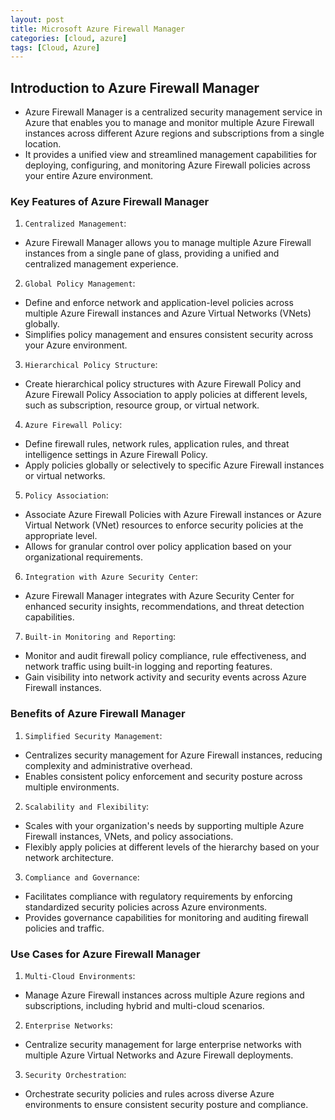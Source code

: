 ```yaml
---
layout: post
title: Microsoft Azure Firewall Manager
categories: [cloud, azure]
tags: [Cloud, Azure]
---
```


## Introduction to Azure Firewall Manager
- Azure Firewall Manager is a centralized security management service in Azure that enables you to manage and monitor multiple Azure Firewall instances across different Azure regions and subscriptions from a single location. 
- It provides a unified view and streamlined management capabilities for deploying, configuring, and monitoring Azure Firewall policies across your entire Azure environment. 

### Key Features of Azure Firewall Manager
1. `Centralized Management`:
- Azure Firewall Manager allows you to manage multiple Azure Firewall instances from a single pane of glass, providing a unified and centralized 
management experience.

2. `Global Policy Management`:
- Define and enforce network and application-level policies across multiple Azure Firewall instances and Azure Virtual Networks (VNets) globally.
- Simplifies policy management and ensures consistent security across your Azure environment.

3. `Hierarchical Policy Structure`:
- Create hierarchical policy structures with Azure Firewall Policy and Azure Firewall Policy Association to apply policies at different levels, such as subscription, resource group, or virtual network.

4. `Azure Firewall Policy`:
- Define firewall rules, network rules, application rules, and threat intelligence settings in Azure Firewall Policy.
- Apply policies globally or selectively to specific Azure Firewall instances or virtual networks.

5. `Policy Association`:
- Associate Azure Firewall Policies with Azure Firewall instances or Azure Virtual Network (VNet) resources to enforce security policies at the appropriate level.
- Allows for granular control over policy application based on your organizational requirements.

6. `Integration with Azure Security Center`:
- Azure Firewall Manager integrates with Azure Security Center for enhanced security insights, recommendations, and threat detection capabilities.

7. `Built-in Monitoring and Reporting`:
- Monitor and audit firewall policy compliance, rule effectiveness, and network traffic using built-in logging and reporting features.
- Gain visibility into network activity and security events across Azure Firewall instances.

### Benefits of Azure Firewall Manager
1. `Simplified Security Management`:
- Centralizes security management for Azure Firewall instances, reducing complexity and administrative overhead.
- Enables consistent policy enforcement and security posture across multiple environments.

2. `Scalability and Flexibility`:
- Scales with your organization's needs by supporting multiple Azure Firewall instances, VNets, and policy associations.
- Flexibly apply policies at different levels of the hierarchy based on your network architecture.

3. `Compliance and Governance`:
- Facilitates compliance with regulatory requirements by enforcing standardized security policies across Azure environments.
- Provides governance capabilities for monitoring and auditing firewall policies and traffic.


### Use Cases for Azure Firewall Manager
1. `Multi-Cloud Environments`:
- Manage Azure Firewall instances across multiple Azure regions and subscriptions, including hybrid and multi-cloud scenarios.

2. `Enterprise Networks`:
- Centralize security management for large enterprise networks with multiple Azure Virtual Networks and Azure Firewall deployments.

3. `Security Orchestration`:
- Orchestrate security policies and rules across diverse Azure environments to ensure consistent security posture and compliance.
